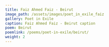 ```yaml
---
title: Faiz Ahmed Faiz - Beirut
image_path: /assets/images/poet_in_exile_faiz
gallery: Poet in Exile
caption: Faiz Ahmed Faiz - Beirut caption
poem: Beirut
poemlink: /poems/poet-in-exile/beirut/
weight: 2
---
```


